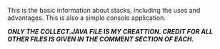 This is the basic information about stacks, including the uses and advantages. This is also a simple console application.


***ONLY THE COLLECT.JAVA FILE IS MY CREATTION. CREDIT FOR ALL OTHER FILES IS GIVEN IN THE COMMENT SECTION OF EACH.***
